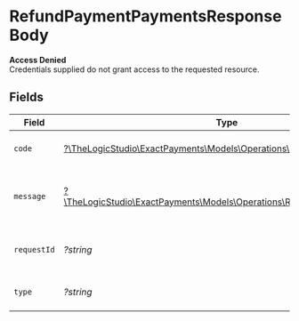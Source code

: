 # RefundPaymentPaymentsResponseBody

**Access Denied**\
Credentials supplied do not grant access to the requested resource.



## Fields

| Field                                                                                                                    | Type                                                                                                                     | Required                                                                                                                 | Description                                                                                                              | Example                                                                                                                  |
| ------------------------------------------------------------------------------------------------------------------------ | ------------------------------------------------------------------------------------------------------------------------ | ------------------------------------------------------------------------------------------------------------------------ | ------------------------------------------------------------------------------------------------------------------------ | ------------------------------------------------------------------------------------------------------------------------ |
| `code`                                                                                                                   | [?\TheLogicStudio\ExactPayments\Models\Operations\RefundPaymentCode](../../models/operations/RefundPaymentCode.md)       | :heavy_minus_sign:                                                                                                       | Code of the authorization error.                                                                                         | payments-forbidden-error                                                                                                 |
| `message`                                                                                                                | [?\TheLogicStudio\ExactPayments\Models\Operations\RefundPaymentMessage](../../models/operations/RefundPaymentMessage.md) | :heavy_minus_sign:                                                                                                       | Message explaining the authorization error.                                                                              | You do not have permission to access this resource.                                                                      |
| `requestId`                                                                                                              | *?string*                                                                                                                | :heavy_minus_sign:                                                                                                       | Request identifier in UUID format.                                                                                       | bcc78633-cd09-4e7d-8f3b-d593fdc1439c                                                                                     |
| `type`                                                                                                                   | *?string*                                                                                                                | :heavy_minus_sign:                                                                                                       | It shows as authorization error.                                                                                         | authorization-error                                                                                                      |